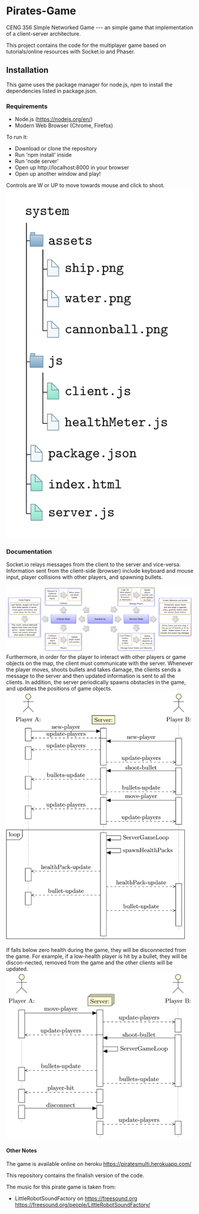 # Pirates-Game

CENG 356 Simple Networked Game --- an simple game that implementation of a client-server architecture.

This project contains the code for the multiplayer game based on tutorials/online resources with Socket.io and Phaser. 

## Installation

This game uses the package manager for node.js, npm to install the dependencies listed in package.json.

### Requirements 
* Node.js (https://nodejs.org/en/)
* Modern Web Browser (Chrome, Firefox)

To run it:
* Download or clone the repository 
* Run 'npm install' inside
* Run 'node server' 
* Open up http://localhost:8000 in your browser
* Open up another window and play!

Controls are W or UP to move towards mouse and click to shoot.
![fileDirectory.png](docs\fileDirectory.png)

### Documentation

Socket.io relays messages from the client to the server and vice-versa. Information sent from the client-side (browser) include keyboard and mouse input, player collisions with other players, and spawning bullets.	

![ClientServer.png](docs\ClientServer.png)
Furthermore, in order for the player to interact with other players or game objects on the map, the client must communicate with the server. Whenever the player moves, shoots bullets and takes damage, the clients sends a message to the server and then updated information is sent to all the clients. In addition, the server periodically spawns obstacles in the game, and updates the positions of game objects.
![SeqDiagramReport.png](docs\SeqDiagramReport.png)

If falls below zero health during the game, they will be disconnected from the game. For example, if a low-health player is hit by a bullet, they will be discon-nected, removed from the game and the other clients will be updated.
![DisconnectedFromGame.png](docs\DisconnectedFromGame.png)



#### Other Notes 
The game is available online on heroku
https://piratesmulti.herokuapp.com/

This repository contains the finalish version of the code.

The music for this pirate game is taken from:
* LittleRobotSoundFactory on https://freesound.org https://freesound.org/people/LittleRobotSoundFactory/